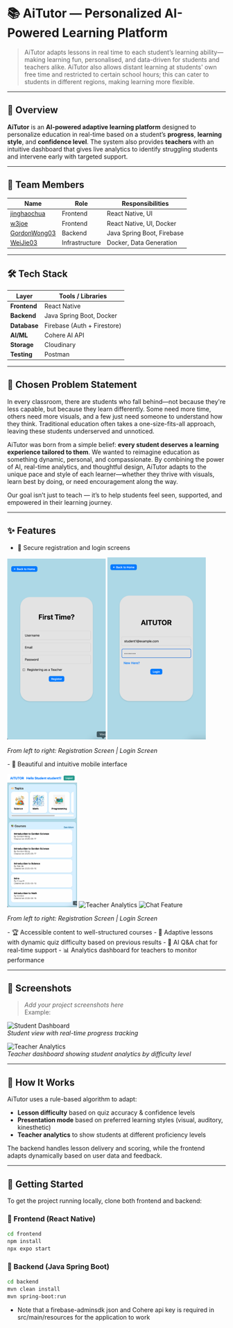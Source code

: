 # 📚 AiTutor — Personalized AI-Powered Learning Platform

> AiTutor adapts lessons in real time to each student’s learning ability—making learning fun, personalised, and data-driven for students and teachers alike. AiTutor also allows distant learning at students' own free time and restricted to certain school hours; this can cater to students in different regions, making learning more flexible.

---

## 🚀 Overview

**AiTutor** is an **AI-powered adaptive learning platform** designed to personalize education in real-time based on a student’s **progress**, **learning style**, and **confidence level**. The system also provides **teachers** with an intuitive dashboard that gives live analytics to identify struggling students and intervene early with targeted support.

---

## 👥 Team Members

| Name                                            | Role           | Responsibilities           |
| ----------------------------------------------- | -------------- | -------------------------- |
| [jinghaochua](https://github.com/jinghaochua)   | Frontend       | React Native, UI           |
| [w3joe](https://github.com/w3joe)               | Frontend       | React Native, UI, Docker   |
| [GordonWong03](https://github.com/GordonWong03) | Backend        | Java Spring Boot, Firebase |
| [WeiJie03](https://github.com/WeiJie03)         | Infrastructure | Docker, Data Generation    |

---

## 🛠️ Tech Stack

| Layer        | Tools / Libraries           |
| ------------ | --------------------------- |
| **Frontend** | React Native                |
| **Backend**  | Java Spring Boot, Docker    |
| **Database** | Firebase (Auth + Firestore) |
| **AI/ML**    | Cohere AI API               |
| **Storage**  | Cloudinary                  |
| **Testing**  | Postman                     |

---

## 📌 Chosen Problem Statement

In every classroom, there are students who fall behind—not because they're less capable, but because they learn differently. Some need more time, others need more visuals, and a few just need someone to understand how they think. Traditional education often takes a one-size-fits-all approach, leaving these students underserved and unnoticed.

AiTutor was born from a simple belief: **every student deserves a learning experience tailored to them**. We wanted to reimagine education as something dynamic, personal, and compassionate. By combining the power of AI, real-time analytics, and thoughtful design, AiTutor adapts to the unique pace and style of each learner—whether they thrive with visuals, learn best by doing, or need encouragement along the way.

Our goal isn’t just to teach — it’s to help students feel seen, supported, and empowered in their learning journey.

---

## ✨ Features

- 🔐 Secure registration and login screens
<p float="left">
  <img src="screenshots/register.png" alt="register" width="45%" />
  <img src="screenshots/login.png" alt="login" width="45%" />
</p>
<p>
  <em>From left to right: Registration Screen | Login Screen</em>
</p>
- 🎨 Beautiful and intuitive mobile interface
<p float="left">
<img src="screenshots/home.png" alt="home" width="32%" />
  <img src="screenshots/teacher-dashboard.png" alt="Teacher Analytics" width="32%" />
  <img src="screenshots/chat-feature.png" alt="Chat Feature" width="32%" />
</p>
<p>
  <em>From left to right: Registration Screen | Login Screen</em>
</p>
- 🏆 Accessible content to well-structured courses
- 🧠 Adaptive lessons with dynamic quiz difficulty based on previous results
- 💬 AI Q&A chat for real-time support
- 📊 Analytics dashboard for teachers to monitor performance

---

## 📸 Screenshots

> _Add your project screenshots here_  
> Example:

![Student Dashboard](screenshots/student-dashboard.png)  
_Student view with real-time progress tracking_

![Teacher Analytics](screenshots/teacher-dashboard.png)  
_Teacher dashboard showing student analytics by difficulty level_

---

## 🧩 How It Works

AiTutor uses a rule-based algorithm to adapt:

- **Lesson difficulty** based on quiz accuracy & confidence levels
- **Presentation mode** based on preferred learning styles (visual, auditory, kinesthetic)
- **Teacher analytics** to show students at different proficiency levels

The backend handles lesson delivery and scoring, while the frontend adapts dynamically based on user data and feedback.

---

## 🏁 Getting Started

To get the project running locally, clone both frontend and backend:

### 🔷 Frontend (React Native)

```bash
cd frontend
npm install
npx expo start
```

### 🔸 Backend (Java Spring Boot)

```bash
cd backend
mvn clean install
mvn spring-boot:run
```

- Note that a firebase-adminsdk json and Cohere api key is required in src/main/resources for the application to work
